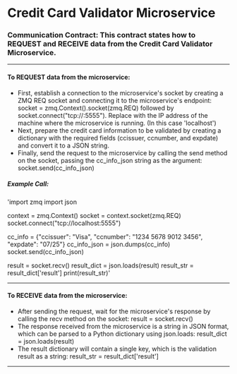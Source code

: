 # Credit Card Validator Microservice

### Communication Contract: This contract states how to REQUEST and RECEIVE data from the Credit Card Validator Microservice.
---
#### To **REQUEST** data from the microservice:

- First, establish a connection to the microservice's socket by creating a ZMQ REQ socket and connecting it to the microservice's endpoint: socket = zmq.Context().socket(zmq.REQ) followed by socket.connect("tcp://<microservice-ip>:5555"). Replace <microservice-ip> with the IP address of the machine where the microservice is running. (In this case 'localhost')
- Next, prepare the credit card information to be validated by creating a dictionary with the required fields (ccissuer, ccnumber, and expdate) and convert it to a JSON string.
- Finally, send the request to the microservice by calling the send method on the socket, passing the cc_info_json string as the argument: socket.send(cc_info_json)
 
 ##### Example Call:
 'import zmq
import json

context = zmq.Context()
socket = context.socket(zmq.REQ)
socket.connect("tcp://localhost:5555")

cc_info = {"ccissuer": "Visa", "ccnumber": "1234 5678 9012 3456", "expdate": "07/25"}
cc_info_json = json.dumps(cc_info)
socket.send(cc_info_json)

result = socket.recv()
result_dict = json.loads(result)
result_str = result_dict['result']
print(result_str)'

---  
 #### To **RECEIVE** data from the microservice:

- After sending the request, wait for the microservice's response by calling the recv method on the socket: result = socket.recv()
- The response received from the microservice is a string in JSON format, which can be parsed to a Python dictionary using json.loads: result_dict = json.loads(result)
- The result dictionary will contain a single key, which is the validation result as a string: result_str = result_dict['result']
---
 
